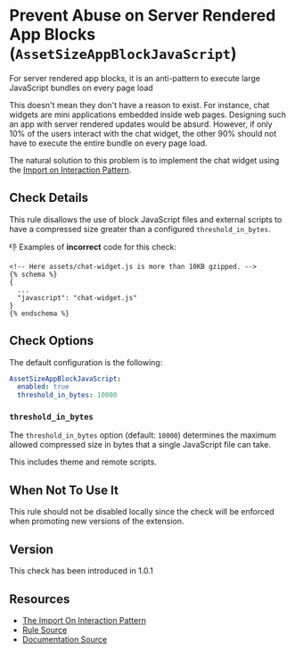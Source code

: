 # Prevent Abuse on Server Rendered App Blocks (`AssetSizeAppBlockJavaScript`)

For server rendered app blocks, it is an anti-pattern to execute large JavaScript bundles on every page load

This doesn't mean they don't have a reason to exist. For instance, chat widgets are mini applications embedded inside web pages. Designing such an app with server rendered updates would be absurd. However, if only 10% of the users interact with the chat widget, the other 90% should not have to execute the entire bundle on every page load.

The natural solution to this problem is to implement the chat widget using the [Import on Interaction Pattern][ioip].

## Check Details

This rule disallows the use of block JavaScript files and external scripts to have a compressed size greater than a configured `threshold_in_bytes`.

:-1: Examples of **incorrect** code for this check:
```liquid
<!-- Here assets/chat-widget.js is more than 10KB gzipped. -->
{% schema %}
{
  ...
  "javascript": "chat-widget.js"
}
{% endschema %}
```

## Check Options

The default configuration is the following:

```yaml
AssetSizeAppBlockJavaScript:
  enabled: true
  threshold_in_bytes: 10000
```

### `threshold_in_bytes`

The `threshold_in_bytes` option (default: `10000`) determines the maximum allowed compressed size in bytes that a single JavaScript file can take.

This includes theme and remote scripts.

## When Not To Use It

This rule should not be disabled locally since the check will be enforced when
promoting new versions of the extension.

## Version

This check has been introduced in 1.0.1

## Resources

- [The Import On Interaction Pattern][ioip]
- [Rule Source][codesource]
- [Documentation Source][docsource]

[ioip]: https://addyosmani.com/blog/import-on-interaction/
[codesource]: /lib/theme_check/checks/asset_size_app_block_javascript.rb
[docsource]: /docs/checks/asset_size_app_block_javascript.md
